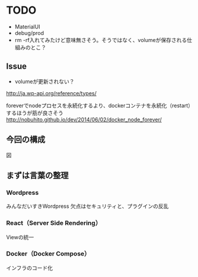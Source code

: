 # TODO
* MaterialUI
* debug/prod
* rm -rf入れてみたけど意味無さそう。そうではなく、volumeが保存される仕組みのとこ？

## Issue
* volumeが更新されない？

http://ja.wp-api.org/reference/types/

foreverでnodeプロセスを永続化するより、dockerコンテナを永続化（restart）するほうが筋が良さそう
http://nobuhito.github.io/dev/2014/06/02/docker_node_forever/

## 今回の構成
図

## まずは言葉の整理
### Wordpress
みんなだいすきWordpress
欠点はセキュリティと、プラグインの反乱

### React（Server Side Rendering）
Viewの統一

### Docker（Docker Compose）
インフラのコード化
